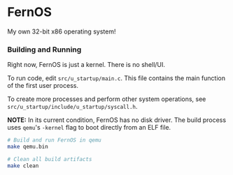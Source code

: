# FernOS

My own 32-bit x86 operating system!

### Building and Running

Right now, FernOS is just a kernel. There is no shell/UI. 

To run code, edit `src/u_startup/main.c`. This file contains the main function of the first 
user process.

To create more processes and perform other system operations, 
see `src/u_startup/include/u_startup/syscall.h`.

__NOTE:__ In its current condition, FernOS has no disk driver. The build process uses `qemu`'s
`-kernel` flag to boot directly from an ELF file.

```bash
# Build and run FernOS in qemu
make qemu.bin

# Clean all build artifacts
make clean
```



